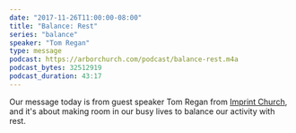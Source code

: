 ```yaml
---
date: "2017-11-26T11:00:00-08:00"
title: "Balance: Rest"
series: "balance"
speaker: "Tom Regan"
type: message
podcast: https://arborchurch.com/podcast/balance-rest.m4a
podcast_bytes: 32512919
podcast_duration: 43:17
---
```


Our message today is from guest speaker Tom Regan from [Imprint Church](http://imprintchurch.org/), and it's about making room in our busy lives to balance our activity with rest. 
